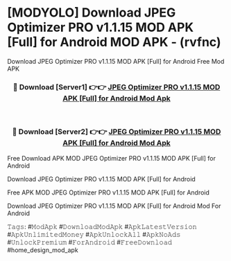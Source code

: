 # [MODYOLO] Download JPEG Optimizer PRO v1.1.15 MOD APK [Full] for Android MOD APK - (rvfnc)
Download JPEG Optimizer PRO v1.1.15 MOD APK [Full] for Android Free Mod APK

<div align="center">
<h3>🔴 Download [Server1] 👉👉 <a href="https://apk-comot.site?title=JPEG_Optimizer_PRO_v1.1.15_MOD_APK_[Full]_for_Android">JPEG Optimizer PRO v1.1.15 MOD APK [Full] for Android Mod Apk</a></h3><br>

<h3>🔴 Download [Server2] 👉👉 <a href="https://apk-comot.site?title=JPEG_Optimizer_PRO_v1.1.15_MOD_APK_[Full]_for_Android">JPEG Optimizer PRO v1.1.15 MOD APK [Full] for Android Mod Apk</a></h3>
</div>


Free Download APK MOD JPEG Optimizer PRO v1.1.15 MOD APK [Full] for Android

Download JPEG Optimizer PRO v1.1.15 MOD APK [Full] for Android 

Free APK MOD JPEG Optimizer PRO v1.1.15 MOD APK [Full] for Android 

Download JPEG Optimizer PRO v1.1.15 MOD APK [Full] for Android Mod For Android

𝚃𝚊𝚐𝚜: #𝙼𝚘𝚍𝙰𝚙𝚔 #𝙳𝚘𝚠𝚗𝚕𝚘𝚊𝚍𝙼𝚘𝚍𝙰𝚙𝚔 #𝙰𝚙𝚔𝙻𝚊𝚝𝚎𝚜𝚝𝚅𝚎𝚛𝚜𝚒𝚘𝚗 #𝙰𝚙𝚔𝚄𝚗𝚕𝚒𝚖𝚒𝚝𝚎𝚍𝙼𝚘𝚗𝚎𝚢 #𝙰𝚙𝚔𝚄𝚗𝚕𝚘𝚌𝚔𝙰𝚕𝚕 #𝙰𝚙𝚔𝙽𝚘𝙰𝚍𝚜 #𝚄𝚗𝚕𝚘𝚌𝚔𝙿𝚛𝚎𝚖𝚒𝚞𝚖 #𝙵𝚘𝚛𝙰𝚗𝚍𝚛𝚘𝚒𝚍 #𝙵𝚛𝚎𝚎𝙳𝚘𝚠𝚗𝚕𝚘𝚊𝚍 #home_design_mod_apk